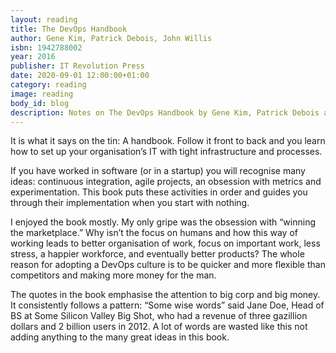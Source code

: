 ```yaml
---
layout: reading
title: The DevOps Handbook
author: Gene Kim, Patrick Debois, John Willis
isbn: 1942788002
year: 2016
publisher: IT Revolution Press
date: 2020-09-01 12:00:00+01:00
category: reading
image: reading
body_id: blog
description: Notes on The DevOps Handbook by Gene Kim, Patrick Debois and John Willis
---
```


It is what it says on the tin: A handbook. Follow it front to back and you learn how to set up your organisation’s IT with tight infrastructure and processes.

If you have worked in software (or in a startup) you will recognise many ideas: continuous integration, agile projects, an obsession with metrics and experimentation. This book puts these activities in order and guides you through their implementation when you start with nothing.

I enjoyed the book mostly. My only gripe was the obsession with “winning the marketplace.” Why isn’t the focus on humans and how this way of working leads to better organisation of work, focus on important work, less stress, a happier workforce, and eventually better products? The whole reason for adopting a DevOps culture is to be quicker and more flexible than competitors and making more money for the man.

The quotes in the book emphasise the attention to big corp and big money. It consistently follows a pattern: “Some wise words” said Jane Doe, Head of BS at Some Silicon Valley Big Shot, who had a revenue of three gazillion dollars and 2 billion users in 2012. A lot of words are wasted like this not adding anything to the many great ideas in this book.
